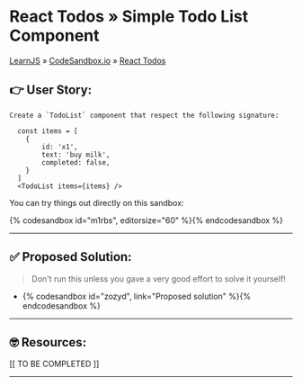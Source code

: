 # React Todos » Simple Todo List Component
[LearnJS](../../../README.md) » [CodeSandbox.io](../../README.md) » [React Todos](../README.md)

## 👉 User Story:

```
Create a `TodoList` component that respect the following signature:

  const items = [
    {
        id: 'x1',
        text: 'buy milk',
        completed: false,
    }
  ]
  <TodoList items={items} />
```

You can try things out directly on this sandbox:  

{% codesandbox id="m1rbs", editorsize="60" %}{% endcodesandbox %}

---

## ✅ Proposed Solution:

> Don't run this unless you gave a very good effort to solve it yourself!

- {% codesandbox id="zozyd", link="Proposed solution" %}{% endcodesandbox %}


---

## 🤓 Resources:

[[ TO BE COMPLETED ]]

---
